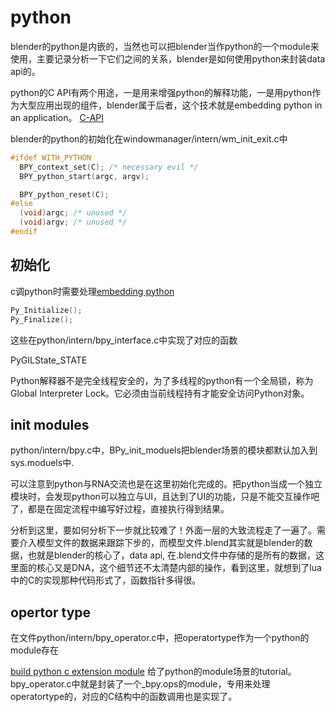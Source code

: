 # python

blender的python是内嵌的，当然也可以把blender当作python的一个module来使用，主要记录分析一下它们之间的关系，blender是如何使用python来封装data api的。

python的C API有两个用途，一是用来增强python的解释功能，一是用python作为大型应用出现的组件，blender属于后者，这个技术就是embedding python in an application。
[C-API](https://docs.python.org/3/c-api/intro.html)

blender的python的初始化在windowmanager/intern/wm_init_exit.c中

```c
#ifdef WITH_PYTHON
  BPY_context_set(C); /* necessary evil */
  BPY_python_start(argc, argv);

  BPY_python_reset(C);
#else
  (void)argc; /* unused */
  (void)argv; /* unused */
#endif 
```

## 初始化 

c调python时需要处理[embedding python](https://docs.python.org/3/c-api/intro.html#embedding-python)

```c
Py_Initialize();
Py_Finalize(); 
```

这些在python/intern/bpy_interface.c中实现了对应的函数

PyGILState_STATE

Python解释器不是完全线程安全的，为了多线程的python有一个全局锁，称为Global Interpreter Lock。它必须由当前线程持有才能安全访问Python对象。

## init modules 

python/intern/bpy.c中，BPy_init_moduels把blender场景的模块都默认加入到sys.moduels中.

可以注意到python与RNA交流也是在这里初始化完成的。把python当成一个独立模块时，会发现python可以独立与UI，且达到了UI的功能，只是不能交互操作吧了，都是在固定流程中编写好过程，直接执行得到结果。

分析到这里，要如何分析下一步就比较难了！外面一层的大致流程走了一遍了。需要介入模型文件的数据来跟踪下步的，而模型文件.blend其实就是blender的数据，也就是blender的核心了，data api, 在.blend文件中存储的是所有的数据，这里面的核心又是DNA，这个细节还不太清楚内部的操作，看到这里，就想到了lua中的C的实现那种代码形式了，函数指针多得很。

## opertor type

在文件python/intern/bpy_operator.c中，把operatortype作为一个python的module存在

[build python c extension module](https://realpython.com/build-python-c-extension-module/)
给了python的module场景的tutorial。bpy_operator.c中就是封装了一个_bpy.ops的module，专用来处理
operatortype的，对应的C结构中的函数调用也是实现了。


